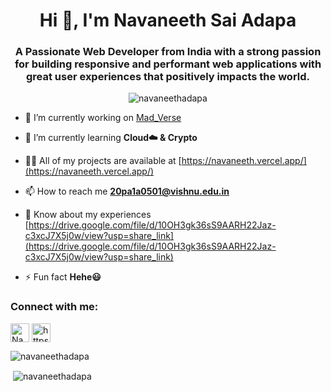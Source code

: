 <h1 align="center">Hi 👋, I'm Navaneeth Sai Adapa</h1>
<h3 align="center">A Passionate Web Developer from India with a strong passion for building responsive and performant web applications with great user experiences that positively impacts the world.</h3>

<p align="center"> <img src="https://komarev.com/ghpvc/?username=navaneethadapa&label=Profile%20views&color=0e75b6&style=flat" alt="navaneethadapa" /> </p>

- 🔭 I’m currently working on [Mad_Verse](https://mad-verse-navaneethadapa.vercel.app/)

- 🌱 I’m currently learning **Cloud☁️ & Crypto**

- 👨‍💻 All of my projects are available at [https://navaneeth.vercel.app/](https://navaneeth.vercel.app/)

- 📫 How to reach me **20pa1a0501@vishnu.edu.in**

- 📄 Know about my experiences [https://drive.google.com/file/d/10OH3gk36sS9AARH22Jaz-c3xcJ7X5j0w/view?usp=share_link](https://drive.google.com/file/d/10OH3gk36sS9AARH22Jaz-c3xcJ7X5j0w/view?usp=share_link)

- ⚡ Fun fact **Hehe😃**

<h3 align="left">Connect with me:</h3>
<p align="left">
<a href="https://twitter.com/Navaneeth_adapa" target="blank"><img align="center" src="https://raw.githubusercontent.com/rahuldkjain/github-profile-readme-generator/master/src/images/icons/Social/twitter.svg" alt="Navaneeth_adapa" height="30" width="30" /></a>
<a href="https://linkedin.com/in/navaneethsaiadapa/" target="blank"><img align="center" src="https://raw.githubusercontent.com/rahuldkjain/github-profile-readme-generator/master/src/images/icons/Social/linked-in-alt.svg" alt="https://www.linkedin.com/in/navaneethsaiadapa/" height="30" width="30" /></a>
</p>

<p><img align="center" src="https://github-readme-stats.vercel.app/api/top-langs?username=navaneethadapa&show_icons=true&locale=en&layout=compact" alt="navaneethadapa" /></p>

<p>&nbsp;<img align="center" src="https://github-readme-stats.vercel.app/api?username=navaneethadapa&show_icons=true&locale=en" alt="navaneethadapa" /></p>


